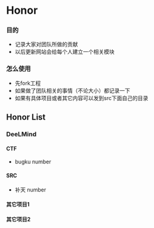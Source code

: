 ﻿# Honor

### 目的
* 记录大家对团队所做的贡献
* 以后更新网站会给每个人建立一个相关模块

### 怎么使用
* 先fork工程
* 如果做了团队相关的事情（不论大小）都记录一下
* 如果有具体项目或者其它内容可以发到src下面自己的目录


## Honor List
### DeeLMind
#### CTF
* bugku number
#### SRC
* 补天 number

#### 其它项目1

#### 其它项目2



